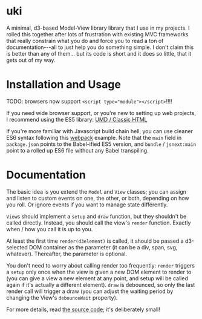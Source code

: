 uki
===

A minimal, d3-based Model-View library library that I use in my projects.
I rolled this together after lots of frustration with existing MVC frameworks that really constrain what you do and force you to read a ton of documentation---all to just help you do something simple.
I don't claim this is better than any of them... but its code is short and it does so little, that it gets out of my way.

Installation and Usage
======================

TODO: browsers now support `<script type="module"></script>`!!!!

If you need wide browser support, or you're new to setting up web projects, I recommend using the ES5 library: [UMD / Classic HTML](https://github.com/alex-r-bigelow/uki/blob/master/examples/umd)

If you're more familiar with Javascript build chain hell, you can use cleaner ES6 syntax following this [webpack](https://github.com/alex-r-bigelow/uki/blob/master/examples/webpack) example.
Note that the `main` field in `package.json` points to the Babel-ified ES5 version, and `bundle` / `jsnext:main` point to a rolled up ES6 file without any Babel transpiling.

Documentation
=============

The basic idea is you extend the `Model` and `View` classes; you can assign and listen to custom events on one, the other, or both, depending on how you roll. Or ignore events if you want to manage state differently.

`View`s should implement a `setup` and `draw` function, but they shouldn't be called directly. Instead, you should call the view's `render` function. Exactly when / how you call it is up to you.

At least the first time `render(d3element)` is called, it should be passed a d3-selected DOM container as the parameter (it can be a div, span, svg, whatever). Thereafter, the parameter is optional.

You don't need to worry about calling render too frequently: `render` triggers a `setup` only once when the view is given a new DOM element to render to (you can give a view a new element at any point, and setup will be called again if it's actually a different element).
`draw` is debounced, so only the last render call will trigger a draw (you can adjust the waiting period by changing the View's `debounceWait` property).

For more details, read [the source code](https://github.com/alex-r-bigelow/uki/blob/master/src); it's deliberately small!
